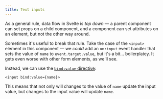 ```yaml
---
title: Text inputs
---
```


As a general rule, data flow in Svelte is _top down_ — a parent component can set props on a child component, and a component can set attributes on an element, but not the other way around.

Sometimes it's useful to break that rule. Take the case of the `<input>` element in this component — we _could_ add an `on:input` event handler that sets the value of `name` to `event.target.value`, but it's a bit... boilerplatey. It gets even worse with other form elements, as we'll see.

Instead, we can use the [`bind:value` directive](docs#template-syntax-element-directives-bind-property):

```svelte
<input bind:value={name}>
```

This means that not only will changes to the value of `name` update the input value, but changes to the input value will update `name`.
